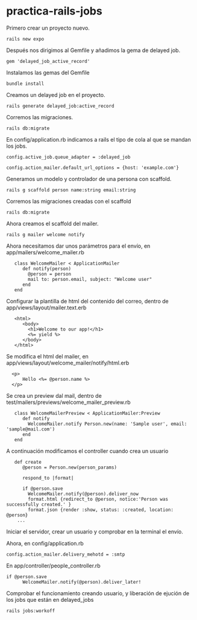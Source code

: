 # practica-rails-jobs

Primero crear un proyecto nuevo.

```
rails new expo
```

Después nos dirigimos al Gemfile y añadimos la gema de delayed job.

```
gem 'delayed_job_active_record'
```
Instalamos las gemas del Gemfile

```
bundle install
```
Creamos un delayed job en el proyecto.

```
rails generate delayed_job:active_record
```

Corremos las migraciones.

```
rails db:migrate
```

En config/application.rb indicamos a rails el tipo de cola al que se mandan los jobs.

```
config.active_job.queue_adapter = :delayed_job
```

```
config.action_mailer.default_url_options = {host: 'example.com'}
```

Generamos un modelo y controlador de una persona con scaffold.

```
rails g scaffold person name:string email:string
```
Corremos las migraciones creadas con el scaffold

```
rails db:migrate
```
Ahora creamos el scaffold del mailer.

```
rails g mailer welcome notify
```
Ahora necesitamos dar unos parámetros para el envío, en app/mailers/welcome_mailer.rb

```
   class WelcomeMailer < ApplicationMailer
      def notify(person)
        @person = person
        mail to: person.email, subject: "Welcome user"
      end
   end
```

Configurar la plantilla de html del contenido del correo, dentro de app/views/layout/mailer.text.erb

```
   <html>
      <body>
        <h1>Welcome to our app!</h1>
        <%= yield %>
      </body>
   </html>
```

Se modifica el html del mailer, en app/views/layout/welcome_mailer/notify/html.erb

```
  <p>
      Hello <%= @person.name %>
  </p>
```

Se crea un preview dal mail, dentro de test/mailers/previews/welcome_mailer_preview.rb

```
   class WelcomeMailerPreview < ApplicationMailer:Preview
      def notify
        WelcomeMailer.notify Person.new(name: 'Sample user', email: 'sample@mail.com')
      end
   end
```
A continuación modificamos el controller cuando crea un usuario

```
   def create
      @person = Person.new(person_params)
        
      respond_to |format|
      
      if @person.save
        WelcomeMailer.notify(@person).deliver_now
        format.html {redirect_to @person, notice:'Person was successfully created.' }
        format.json {render :show, status: :created, location: @person}
    ...
```

Iniciar el servidor, crear un usuario y comprobar en la terminal el envío.

Ahora, en config/application.rb

```
config.action_mailer.delivery_mehotd = :smtp
```
En app/controller/people_controller.rb

```
if @person.save
      WelcomeMailer.notify(@person).deliver_later!
```
Comprobar el funcionamiento creando usuario, y liberación de ejución de los
jobs que están en delayed_jobs

```
rails jobs:workoff
```



